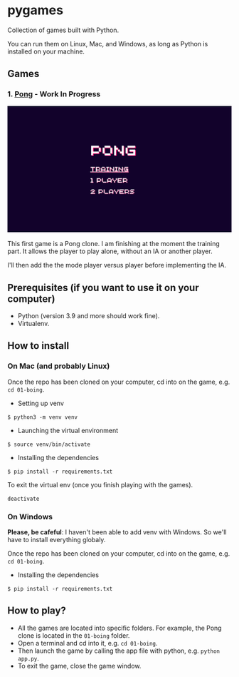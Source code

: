 # pygames
Collection of games built with Python.

You can run them on Linux, Mac, and Windows, as long as Python is installed on your machine.


## Games

### 1. [Pong](./01-boing) - Work In Progress

![Pong game splash screen](./00-assets/pong-splash-screen.png)

This first game is a Pong clone. I am finishing at the moment the training part. It allows the player to play alone, without an IA or another player.

I'll then add the the mode player versus player before implementing the IA.


## Prerequisites (if you want to use it on your computer)

- Python (version 3.9 and more should work fine).
- Virtualenv.


## How to install

### On Mac (and probably Linux)

Once the repo has been cloned on your computer, cd into on the game, e.g. `cd 01-boing`.


- Setting up venv

```
$ python3 -m venv venv
```


- Launching the virtual environment

```
$ source venv/bin/activate
```


- Installing the dependencies

```
$ pip install -r requirements.txt
```


To exit the virtual env (once you finish playing with the games).

```
deactivate
```


### On Windows

**Please, be cafeful**: I haven't been able to add venv with Windows.
So we'll have to install everything globaly.

Once the repo has been cloned on your computer, cd into on the game, e.g. `cd 01-boing`.

- Installing the dependencies

```
$ pip install -r requirements.txt
```



## How to play?

- All the games are located into specific folders. For example, the Pong clone is located in the `01-boing` folder.
- Open a terminal and cd into it, e.g. `cd 01-boing`.
- Then launch the game by calling the app file with python, e.g. `python app.py`.
- To exit the game, close the game window.
